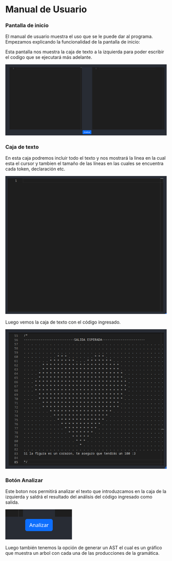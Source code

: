 # Manual de Usuario
### Pantalla de inicio
El manual de usuario muestra el uso que se le puede dar al programa. Empezamos explicando la funcionalidad de la pantalla de inicio:

Esta pantalla nos muestra la caja de texto a la izquierda para poder escribir el codigo que se ejecutará más adelante.

![Alt text](Images/inicio.png)

### Caja de texto
En esta caja podremos incluir todo el texto y nos mostrará la linea en la cual esta el cursor y tambien el tamaño de las líneas en las cuales se encuentra cada token, declaración etc.

![Alt text](Images/caja1.png)

Luego vemos la caja de texto con el código ingresado.

![Alt text](Images/codigo.png)


### Botón Analizar

Este boton nos permitirá analizar el texto que introduzcamos en la caja de la izquierda y saldrá el resultado del análisis del código ingresado como salida.


![Alt text](Images/boton.png)

Luego también tenemos la opción de generar un AST el cual es un gráfico que muestra un arbol con cada una de las producciones de la gramática.